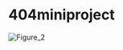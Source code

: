 # 404miniproject
![Figure_2](https://github.com/Davidlee000/404miniproject/assets/88510494/9b3ccab9-901c-4aa6-b49d-85d87459f1f9)
